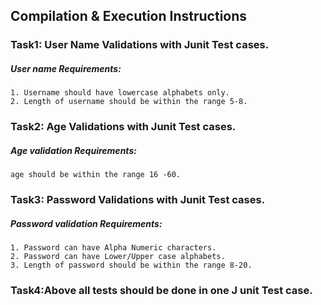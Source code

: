 ## Compilation & Execution Instructions
### Task1: User Name Validations with Junit Test cases.

##### User name Requirements:
```
1. Username should have lowercase alphabets only.
2. Length of username should be within the range 5-8.

```

### Task2: Age Validations with Junit Test cases.

##### Age validation Requirements:
```
age should be within the range 16 -60.

```
### Task3: Password Validations with Junit Test cases.

##### Password validation Requirements:
```
1. Password can have Alpha Numeric characters.
2. Password can have Lower/Upper case alphabets.
3. Length of password should be within the range 8-20.

```
### Task4:Above all tests should be done in one J unit Test case.
